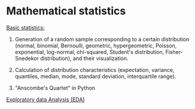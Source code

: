 # Mathematical statistics

[Basic statistics:](https://github.com/cmapman/Math-for-Machine-Learning-and-AI/blob/main/Statistics/Statistics.ipynb)

1. Generation of a random sample corresponding to a certain distribution (normal, binomial, Bernoulli, geometric, hypergeometric, Poisson, exponential, log-normal, chi-squared, Student's distribution, Fisher-Snedekor distribution), and their visualization.

2. Calculation of distribution characteristics (expectation, variance, quantiles, median, mode, standard deviation, interquartile range). 

3. "Anscombe's Quartet" in Python

[Exploratory data Analysis (EDA)](https://github.com/cmapman/Math-for-Machine-Learning-and-AI/blob/main/Statistics/EDA.ipynb)
